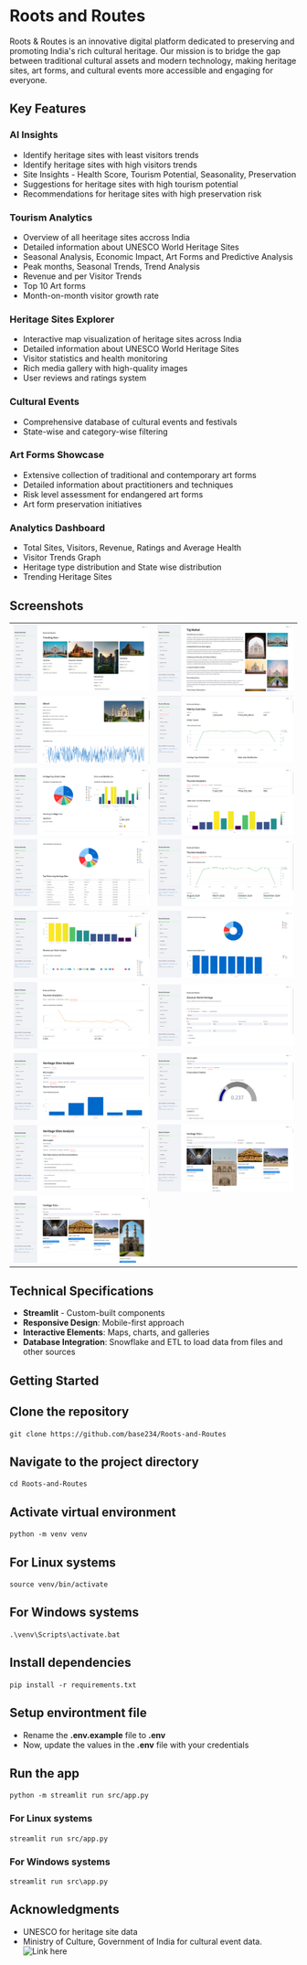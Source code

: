 # Roots and Routes

Roots & Routes is an innovative digital platform dedicated to preserving and promoting India's rich cultural heritage. Our mission is to bridge the gap between traditional cultural assets and modern technology, making heritage sites, art forms, and cultural events more accessible and engaging for everyone.

## Key Features

### AI Insights
- Identify heritage sites with least visitors trends
- Identify heritage sites with high visitors trends
- Site Insights - Health Score, Tourism Potential, Seasonality, Preservation
- Suggestions for heritage sites with high tourism potential
- Recommendations for heritage sites with high preservation risk

### Tourism Analytics
- Overview of all heeritage sites accross India
- Detailed information about UNESCO World Heritage Sites
- Seasonal Analysis, Economic Impact, Art Forms and Predictive Analysis
- Peak months, Seasonal Trends, Trend Analysis
- Revenue and per Visitor Trends
- Top 10 Art forms
- Month-on-month visitor growth rate

### Heritage Sites Explorer
- Interactive map visualization of heritage sites across India
- Detailed information about UNESCO World Heritage Sites
- Visitor statistics and health monitoring
- Rich media gallery with high-quality images
- User reviews and ratings system

### Cultural Events
- Comprehensive database of cultural events and festivals
- State-wise and category-wise filtering

### Art Forms Showcase
- Extensive collection of traditional and contemporary art forms
- Detailed information about practitioners and techniques
- Risk level assessment for endangered art forms
- Art form preservation initiatives

### Analytics Dashboard
- Total Sites, Visitors, Revenue, Ratings and Average Health
- Visitor Trends Graph
- Heritage type distribution and State wise distribution
- Trending Heritage Sites

## Screenshots

<table>
<tr>
<td><img src="screenshots/01.png" alt="Screenshot 1" width="100%"></td>
<td><img src="screenshots/02.png" alt="Screenshot 2" width="100%"></td>
</tr>
<tr>
<td><img src="screenshots/03.png" alt="Screenshot 3" width="100%"></td>
<td><img src="screenshots/04.png" alt="Screenshot 4" width="100%"></td>
</tr>
<tr>
<td><img src="screenshots/05.png" alt="Screenshot 5" width="100%"></td>
<td><img src="screenshots/06.png" alt="Screenshot 6" width="100%"></td>
</tr>
<tr>
<td><img src="screenshots/07.png" alt="Screenshot 7" width="100%"></td>
<td><img src="screenshots/08.png" alt="Screenshot 8" width="100%"></td>
</tr>
<tr>
<td><img src="screenshots/09.png" alt="Screenshot 9" width="100%"></td>
<td><img src="screenshots/10.png" alt="Screenshot 10" width="100%"></td>
</tr>
<tr>
<td><img src="screenshots/11.png" alt="Screenshot 11" width="100%"></td>
<td><img src="screenshots/12.png" alt="Screenshot 12" width="100%"></td>
</tr>
<tr>
<td><img src="screenshots/13.png" alt="Screenshot 13" width="100%"></td>
<td><img src="screenshots/14.png" alt="Screenshot 14" width="100%"></td>
</tr>
<tr>
<td><img src="screenshots/15.png" alt="Screenshot 15" width="100%"></td>
<td><img src="screenshots/16.png" alt="Screenshot 16" width="100%"></td>
</tr>
<tr>
<td><img src="screenshots/17.png" alt="Screenshot 17" width="100%"></td>
<td></td>
</tr>
</table>

## Technical Specifications
- **Streamlit** - Custom-built components
- **Responsive Design**: Mobile-first approach
- **Interactive Elements**: Maps, charts, and galleries
- **Database Integration**: Snowflake and ETL to load data from files and other sources

## Getting Started

## Clone the repository
```
git clone https://github.com/base234/Roots-and-Routes
```

## Navigate to the project directory
```
cd Roots-and-Routes
```

## Activate virtual environment
```
python -m venv venv
```

## For Linux systems
```
source venv/bin/activate
```

## For Windows systems
```
.\venv\Scripts\activate.bat
```

## Install dependencies
```
pip install -r requirements.txt
```

## Setup environtment file
- Rename the **.env.example** file to **.env**
- Now, update the values in the **.env** file with your credentials

## Run the app
```
python -m streamlit run src/app.py
```

### For Linux systems
```
streamlit run src/app.py
```

### For Windows systems
```
streamlit run src\app.py
```

## Acknowledgments
- UNESCO for heritage site data
- Ministry of Culture, Government of India for cultural event data. ![Link here](https://www.data.gov.in)

